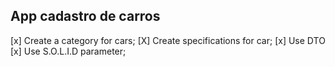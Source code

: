 ## App cadastro de carros 

[x] Create a category for cars;
[X] Create specifications for car;
[x] Use DTO
[x] Use S.O.L.I.D parameter;